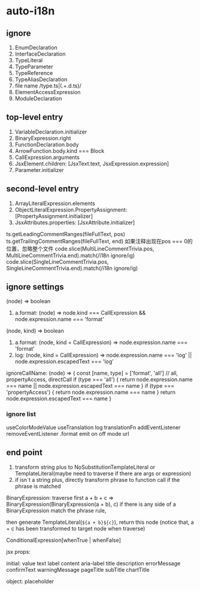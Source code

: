 # auto-i18n

## ignore
1. EnumDeclaration
2. InterfaceDeclaration
3. TypeLiteral
4. TypeParameter
5. TypeReference
6. TypeAliasDeclaration
7. file name /type\.ts|(.+\.d\.ts)/
8. ElementAccessExpression
9. ModuleDeclaration

## top-level entry
1. VariableDeclaration.initializer
2. BinaryExpression.right
3. FunctionDeclaration.body
4. ArrowFunction.body.kind === Block
5. CallExpression.arguments
6. JsxElement.children: [JsxText.text, JsxExpression.expression]
7. Parameter.initializer

## second-level entry
1. ArrayLiteralExpression.elements
2. ObjectLiteralExpression.PropertyAssignment: [PropertyAssignment.initializer]
3. JsxAttributes.properties: [JsxAttribute.initializer]

ts.getLeadingCommentRanges(fileFullText, pos)
ts.getTrailingCommentRanges(fileFullText, end)
如果注释出现在pos === 0的位置，忽略整个文件
code.slice(MultiLineCommentTrivia.pos, MultiLineCommentTrivia.end).match(/i18n ignore/ig)
code.slice(SingleLineCommentTrivia.pos, SingleLineCommentTrivia.end).match(/i18n ignore/ig)


## ignore settings
(node) => boolean
1. a.format: (node) => node.kind === CallExpression && node.expression.name === 'format'

(node, kind) => boolean
1. a.format: (node, kind = CallExpression) => node.expression.name === 'format'
2. log: (node, kind = CallExpression) => node.expression.name === 'log' || node.expression.escapedText === 'log'

ignoreCallName: (node) => {
  const [name, type] = ['format', 'all']
  // all, propertyAccess, directCall
  if (type === 'all') {
    return node.expression.name === name || node.expression.escapedText === name
  }
  if (type === 'propertyAccess') {
    return node.expression.name === name
  }
  return node.expression.escapedText === name
}
### ignore list
useColorModeValue
useTranslation
log
translationFn
addEventListener
removeEventListener
.format
emit
on
off
mode
url

## end point
1. transform string plus to NoSubstitutionTemplateLiteral or TemplateLiteral(maybe need to traverse if there are args or expression)
2. if isn`t a string plus, directly transform phrase to function call if the phrase is matched

BinaryExpression: traverse first
a + b + c => BinaryExpression(BinaryExpression(a + b), c)
if there is any side of a BinaryExpression match the phrase rule, 

then generate TemplateLiteral(`${a + b}${c}`), return this node (notice that, a + c has been transformed to target node when traverse)


ConditionalExpression[whenTrue | whenFalse] 


jsx props:

initial:
value
text
label
content
aria-label
title
description
errorMessage
confirmText
warningMessage
pageTitle
subTitle
chartTitle

object:
placeholder
